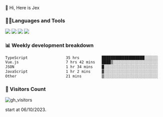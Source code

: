  👋 Hi, Here is Jex

 

### 🧑‍💻Languages and Tools

<code><a href="https://react.dev"><img src="https://api.iconify.design/logos:react.svg" /></a></code>
<code><a href="https://github.com/vuejs/core"><img src="https://api.iconify.design/logos:vue.svg" /></a></code> 
<code><a href="https://github.com/microsoft/TypeScript"><img src="https://api.iconify.design/logos:typescript-icon.svg" /></a></code>
<code><a href="https://threejs.org/"><img src="https://api.iconify.design/logos:threejs.svg" /></a></code>

### 📊 Weekly development breakdown

<!--START_SECTION:waka-->

```txt
TypeScript                 35 hrs          ███████████████████░░░░░░   75.65 %
Vue.js                     7 hrs 42 mins   ████▒░░░░░░░░░░░░░░░░░░░░   16.67 %
JSON                       1 hr 34 mins    █░░░░░░░░░░░░░░░░░░░░░░░░   03.41 %
JavaScript                 1 hr 2 mins     ▓░░░░░░░░░░░░░░░░░░░░░░░░   02.26 %
Other                      21 mins         ▒░░░░░░░░░░░░░░░░░░░░░░░░   00.77 %
```

<!--END_SECTION:waka-->


### 👀 Visitors Count

![gh_visitors](https://profile-counter.glitch.me/jexlau/count.svg)

start at 06/10/2023.
